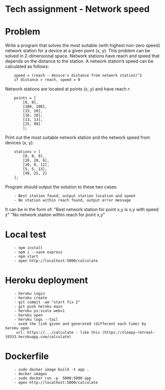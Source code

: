 
# Tech assignment - Network speed

# Problem
Write a program that solves the most suitable (with highest non-zero speed) network station 
for a device at a given point (x, y).
This problem can be solved in 2-dimensional space. 
Network stations have reach and speed that depends on the distance to the station.
A network station’s speed can be calculated as follows:

        speed = (reach - device's distance from network station)^2
        if distance > reach, speed = 0

Network stations are located at points (x, y) and have reach r:

        points = [
            [0, 0],
            [100, 100],
            [15, 10],
            [18, 18],
            [13, 13],
            [25, 99]
            ];


Print out the most suitable network station and the network speed from devices (x, y):

        stations = [
            [0, 0, 9],
            [20, 20, 6],
            [10, 0, 12],  
            [5, 5, 13],
            [99, 25, 2]
        ];


Program should output the solution to these two cases:

        - Best station found, output station location and speed
        - No station within reach found, output error message

It can be in the form of:
    "Best network station for point x,y is x,y with speed z"
    "No network station within reach for point x,y"

# Local test
        - npm install
        - npm i --save express
        - npm start
        - open http://localhost:5000/calculate

# Heroku deployment
        - heroku login
        - heroku create
        - git commit -am "start fix 2"    
        - git push heroku main
        - heroku ps:scale web=1
        - heroku open
        - heroku logs --tail    
        - used the link given and generated (different each time) by heroku open
         url: https://.../calculate - like this (https://sleepy-retreat-19333.herokuapp.com/calculate)
# Dockerfile
        - sudo docker image build -t app .
        - docker images
        - sudo docker run -p  5000:5000 app
        - open http://localhost:5000/calculate

